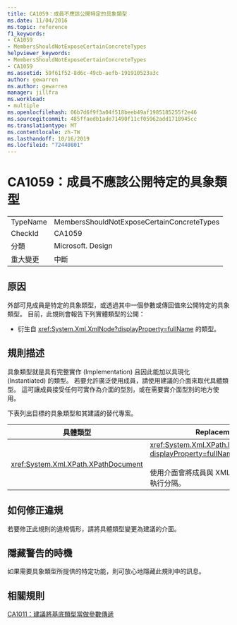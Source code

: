 ```yaml
---
title: CA1059：成員不應該公開特定的具象類型
ms.date: 11/04/2016
ms.topic: reference
f1_keywords:
- CA1059
- MembersShouldNotExposeCertainConcreteTypes
helpviewer_keywords:
- MembersShouldNotExposeCertainConcreteTypes
- CA1059
ms.assetid: 59f61f52-8d6c-49cb-aefb-191910523a3c
author: gewarren
ms.author: gewarren
manager: jillfra
ms.workload:
- multiple
ms.openlocfilehash: 06b7d6f9f3a04f518beeb49af1985185255f2e46
ms.sourcegitcommit: 485ffaedb1ade71490f11cf05962add1718945cc
ms.translationtype: MT
ms.contentlocale: zh-TW
ms.lasthandoff: 10/16/2019
ms.locfileid: "72440801"
---
```

# <a name="ca1059-members-should-not-expose-certain-concrete-types"></a>CA1059：成員不應該公開特定的具象類型

|||
|-|-|
|TypeName|MembersShouldNotExposeCertainConcreteTypes|
|CheckId|CA1059|
|分類|Microsoft. Design|
|重大變更|中斷|

## <a name="cause"></a>原因
外部可見成員是特定的具象類型，或透過其中一個參數或傳回值來公開特定的具象類型。 目前，此規則會報告下列實體類型的公開：

- 衍生自 <xref:System.Xml.XmlNode?displayProperty=fullName> 的類型。

## <a name="rule-description"></a>規則描述
具象類型就是具有完整實作 (Implementation) 且因此能加以具現化 (Instantiated) 的類型。 若要允許廣泛使用成員，請使用建議的介面來取代具體類型。 這可讓成員接受任何可實作為介面的型別，或在需要實介面型別的地方使用。

下表列出目標的具象類型和其建議的替代專案。

|具體類型|Replacement|
|-------------------|-----------------|
|<xref:System.Xml.XPath.XPathDocument>|<xref:System.Xml.XPath.IXPathNavigable?displayProperty=fullName><br /><br /> 使用介面會將成員與 XML 資料來源的特定執行分隔。|

## <a name="how-to-fix-violations"></a>如何修正違規
若要修正此規則的違規情形，請將具體類型變更為建議的介面。

## <a name="when-to-suppress-warnings"></a>隱藏警告的時機
如果需要具象類型所提供的特定功能，則可放心地隱藏此規則中的訊息。

## <a name="related-rules"></a>相關規則
[CA1011：建議將基底類型當做參數傳遞](../code-quality/ca1011-consider-passing-base-types-as-parameters.md)
